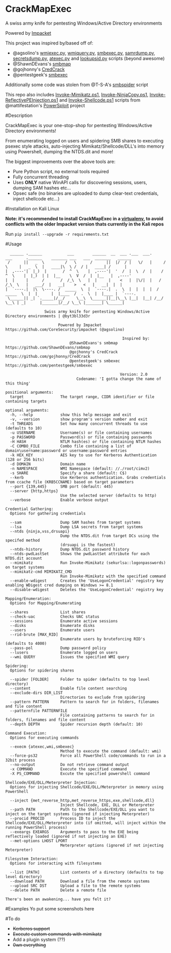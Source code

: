 # CrackMapExec
A swiss army knife for pentesting Windows/Active Directory environments

Powered by [Impacket](https://github.com/CoreSecurity/impacket)

This project was inspired by/based off of:
- @agsolino's [wmiexec.py](https://github.com/CoreSecurity/impacket/blob/master/examples/wmiexec.py), [wmiquery.py](https://github.com/CoreSecurity/impacket/blob/master/examples/wmiquery.py), [smbexec.py](https://github.com/CoreSecurity/impacket/blob/master/examples/smbexec.py), [samrdump.py](https://github.com/CoreSecurity/impacket/blob/master/examples/samrdump.py), [secretsdump.py](https://github.com/CoreSecurity/impacket/blob/master/examples/secretsdump.py), [atexec.py](https://github.com/CoreSecurity/impacket/blob/master/examples/atexec.py) and [lookupsid.py](https://github.com/CoreSecurity/impacket/blob/master/examples/lookupsid.py) scripts (beyond awesome)
- @ShawnDEvans's [smbmap](https://github.com/ShawnDEvans/smbmap)
- @gojhonny's [CredCrack](https://github.com/gojhonny/CredCrack)
- @pentestgeek's [smbexec](https://github.com/pentestgeek/smbexec)

Additionally some code was stolen from @T-S-A's [smbspider](https://github.com/T-S-A/smbspider) script

This repo also includes [Invoke-Mimikatz.ps1](https://github.com/mattifestation/PowerSploit/blob/master/Exfiltration/Invoke-Mimikatz.ps1), [Invoke-NinjaCopy.ps1](https://github.com/mattifestation/PowerSploit/blob/master/Exfiltration/Invoke-NinjaCopy.ps1), [Invoke-ReflectivePEInjection.ps1](https://github.com/mattifestation/PowerSploit/blob/master/CodeExecution/Invoke-ReflectivePEInjection.ps1) and [Invoke-Shellcode.ps1](https://github.com/mattifestation/PowerSploit/blob/master/CodeExecution/Invoke--Shellcode.ps1) scripts from @mattifestation's [PowerSploit](https://github.com/mattifestation/PowerSploit) project 

#Description

CrackMapExec is your one-stop-shop for pentesting Windows/Active Directory environments!

From enumerating logged on users and spidering SMB shares to executing psexec style attacks, auto-injecting Mimikatz/Shellcode/DLL's into memory using Powershell, dumping the NTDS.dit and more!

The biggest improvements over the above tools are:
- Pure Python script, no external tools required
- Fully concurrent threading
- Uses **ONLY** native WinAPI calls for discovering sessions, users, dumping SAM hashes etc...
- Opsec safe (no binaries are uploaded to dump clear-text credentials, inject shellcode etc...)

#Installation on Kali Linux

**Note: it's recommended to install CrackMapExec in a [virtualenv](http://docs.python-guide.org/en/latest/dev/virtualenvs), to avoid conflicts with the older Impacket version thats currently in the Kali repos**

Run ```pip install --upgrade -r requirements.txt```

#Usage
```
  ______ .______           ___        ______  __  ___ .___  ___.      ___      .______    _______ ___   ___  _______   ______ 
 /      ||   _  \         /   \      /      ||  |/  / |   \/   |     /   \     |   _  \  |   ____|\  \ /  / |   ____| /      |
|  ,----'|  |_)  |       /  ^  \    |  ,----'|  '  /  |  \  /  |    /  ^  \    |  |_)  | |  |__    \  V  /  |  |__   |  ,----'
|  |     |      /       /  /_\  \   |  |     |    <   |  |\/|  |   /  /_\  \   |   ___/  |   __|    >   <   |   __|  |  |     
|  `----.|  |\  \----. /  _____  \  |  `----.|  .  \  |  |  |  |  /  _____  \  |  |      |  |____  /  .  \  |  |____ |  `----.
 \______|| _| `._____|/__/     \__\  \______||__|\__\ |__|  |__| /__/     \__\ | _|      |_______|/__/ \__\ |_______| \______|

                 Swiss army knife for pentesting Windows/Active Directory environments | @byt3bl33d3r

                       Powered by Impacket https://github.com/CoreSecurity/impacket (@agsolino)

                                                   Inspired by:
                            @ShawnDEvans's smbmap https://github.com/ShawnDEvans/smbmap
                            @gojhonny's CredCrack https://github.com/gojhonny/CredCrack
                            @pentestgeek's smbexec https://github.com/pentestgeek/smbexec
                                                     
                                                  Version: 2.0
                               Codename: 'I gotta change the name of this thing'

positional arguments:
  target                The target range, CIDR identifier or file containing targets

optional arguments:
  -h, --help            show this help message and exit
  -v, --version         show program's version number and exit
  -t THREADS            Set how many concurrent threads to use (defaults to 10)
  -u USERNAME           Username(s) or file containing usernames
  -p PASSWORD           Password(s) or file containing passwords
  -H HASH               NTLM hash(es) or file containing NTLM hashes
  -C COMBO_FILE         Combo file containing a list of domain\username:password or username:password entries
  -k HEX_KEY            AES key to use for Kerberos Authentication (128 or 256 bits)
  -d DOMAIN             Domain name
  -n NAMESPACE          WMI Namespace (default: //./root/cimv2)
  -s SHARE              Specify a share (default: C$)
  --kerb                Use Kerberos authentication. Grabs credentials from ccache file (KRB5CCNAME) based on target parameters
  --port {139,445}      SMB port (default: 445)
  --server {http,https}
                        Use the selected server (defaults to http)
  --verbose             Enable verbose output

Credential Gathering:
  Options for gathering credentials

  --sam                 Dump SAM hashes from target systems
  --lsa                 Dump LSA secrets from target systems
  --ntds {ninja,vss,drsuapi}
                        Dump the NTDS.dit from target DCs using the specifed method
                        (drsuapi is the fastest)
  --ntds-history        Dump NTDS.dit password history
  --ntds-pwdLastSet     Shows the pwdLastSet attribute for each NTDS.dit account
  --mimikatz            Run Invoke-Mimikatz (sekurlsa::logonpasswords) on target systems
  --mimikatz-cmd MIMIKATZ_CMD
                        Run Invoke-Mimikatz with the specified command
  --enable-wdigest      Creates the 'UseLogonCredential' registry key enabling WDigest cred dumping on Windows >= 8.1
  --disable-wdigest     Deletes the 'UseLogonCredential' registry key

Mapping/Enumeration:
  Options for Mapping/Enumerating

  --shares              List shares
  --check-uac           Checks UAC status
  --sessions            Enumerate active sessions
  --disks               Enumerate disks
  --users               Enumerate users
  --rid-brute [MAX_RID]
                        Enumerate users by bruteforcing RID's (defaults to 4000)
  --pass-pol            Dump password policy
  --lusers              Enumerate logged on users
  --wmi QUERY           Issues the specified WMI query

Spidering:
  Options for spidering shares

  --spider [FOLDER]     Folder to spider (defaults to top level directory)
  --content             Enable file content searching
  --exclude-dirs DIR_LIST
                        Directories to exclude from spidering
  --pattern PATTERN     Pattern to search for in folders, filenames and file content
  --patternfile PATTERNFILE
                        File containing patterns to search for in folders, filenames and file content
  --depth DEPTH         Spider recursion depth (default: 10)

Command Execution:
  Options for executing commands

  --execm {atexec,wmi,smbexec}
                        Method to execute the command (default: wmi)
  --force-ps32          Force all PowerShell code/commands to run in a 32bit process
  --no-output           Do not retrieve command output
  -x COMMAND            Execute the specified command
  -X PS_COMMAND         Excute the specified powershell command

Shellcode/EXE/DLL/Meterpreter Injection:
  Options for injecting Shellcode/EXE/DLL/Meterpreter in memory using PowerShell

  --inject {met_reverse_http,met_reverse_https,exe,shellcode,dll}
                        Inject Shellcode, EXE, DLL or Meterpreter
  --path PATH           Path to the Shellcode/EXE/DLL you want to inject on the target systems (ignored if injecting Meterpreter)
  --procid PROCID       Process ID to inject the Shellcode/EXE/DLL/Meterpreter into (if omitted, will inject within the running PowerShell process)
  --exeargs EXEARGS     Arguments to pass to the EXE being reflectively loaded (ignored if not injecting an EXE)
  --met-options LHOST LPORT
                        Meterpreter options (ignored if not injecting Meterpreter)

Filesystem Interaction:
  Options for interacting with filesystems

  --list [PATH]         List contents of a directory (defaults to top level directory)
  --download PATH       Download a file from the remote systems
  --upload SRC DST      Upload a file to the remote systems
  --delete PATH         Delete a remote file

There's been an awakening... have you felt it?

```

#Examples
Yo put some screenshots here

#To do
- ~~Kerberos support~~
- ~~Execute custom commands with mimikatz~~
- Add a plugin system (??)
- ~~0wn everything~~ 